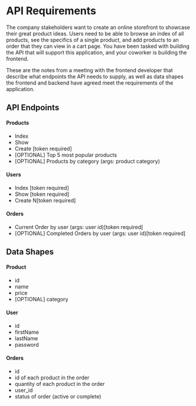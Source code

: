 # API Requirements

The company stakeholders want to create an online storefront to showcase their great product ideas. 
Users need to be able to browse an index of all products, see the specifics of a single product,
and add products to an order that they can view in a cart page. 
You have been tasked with building the API that will support this application, and your coworker is building the frontend.

These are the notes from a meeting with the frontend developer that describe what endpoints the API needs to supply, 
as well as data shapes the frontend and backend have agreed meet the requirements of the application. 

## API Endpoints
#### Products
- Index 
- Show
- Create [token required]
- [OPTIONAL] Top 5 most popular products 
- [OPTIONAL] Products by category (args: product category)

#### Users
- Index [token required]
- Show [token required]
- Create N[token required]

#### Orders
- Current Order by user (args: user id)[token required]
- [OPTIONAL] Completed Orders by user (args: user id)[token required]

## Data Shapes
#### Product
-  id
- name
- price
- [OPTIONAL] category

#### User
- id
- firstName
- lastName
- password

#### Orders
- id
- id of each product in the order
- quantity of each product in the order
- user_id
- status of order (active or complete)

